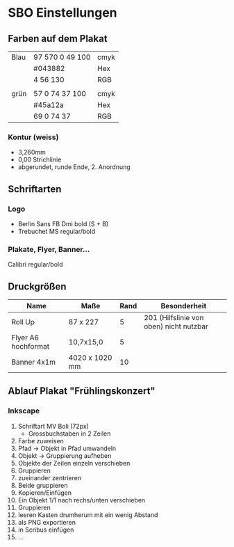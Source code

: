 # SBO Einstellungen
## Farben auf dem Plakat

| | | |
| --- | --- |---|
| Blau | 97 570 0 49 100 | cmyk |
||#043882|Hex|
||4 56 130|RGB|
||||
| grün | 57 0 74 37 100 | cmyk|
||#45a12a|Hex|
||69 0 74 37|RGB|<>

### Kontur (weiss)
- 3,260mm
- 0,00 Strichlinie
- abgerundet, runde Ende, 2. Anordnung

## Schriftarten
### Logo
- Berlin Sans FB Dmi bold (S + B)
- Trebuchet MS regular/bold

### Plakate, Flyer, Banner...
Calibri regular/bold



## Druckgrößen
| Name| Maße| Rand| Besonderheit|
| --- | --- |---|---|
| Roll Up | 87 x 227 | 5 | 201 (Hilfslinie von oben) nicht nutzbar
| Flyer A6 hochformat |10,7x15,0|5||
| Banner 4x1m|4020 x 1020 mm|10||

## Ablauf Plakat "Frühlingskonzert"
### Inkscape
1. Schriftart MV Boli (72px)
   - Grossbuchstaben in 2 Zeilen
2. Farbe zuweisen
3. Pfad -> Objekt in Pfad umwandeln
4. Objekt -> Gruppierung aufheben
5. Objekte der Zeilen einzeln verschieben
6. Gruppieren
7. zueinander zentrieren
8. Beide gruppieren
9. Kopieren/Einfügen
10. Ein Objekt 1/1 nach rechs/unten verschieben
11. Gruppieren
12. leeren Kasten drumherum mit ein wenig Abstand
13. als PNG exportieren
14. in Scribus einfügen
15. ...
